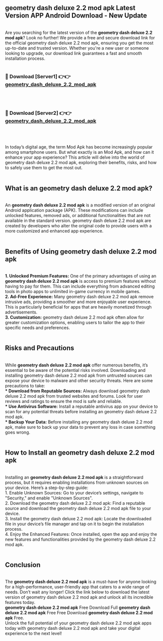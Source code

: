 ## geometry dash deluxe 2.2 mod apk Latest Version APP Android Download - New Update
<br>
Are you searching for the latest version of the <strong>geometry dash deluxe 2.2 mod apk</strong>? Look no further! We provide a free and secure download link for the official geometry dash deluxe 2.2 mod apk, ensuring you get the most up-to-date and trusted version. Whether you're a new user or someone looking to upgrade, our download link guarantees a fast and smooth installation process.
<br>
<br>
<h3>🔴 Download [Server1] 👉👉 <a href="https://modyolo.store/geometry+dash+deluxe+2.2+mod+apk">geometry_dash_deluxe_2.2_mod_apk</a></h3><br>
<br>
<h3>🔴 Download [Server2] 👉👉 <a href="https://modyolo.store/geometry+dash+deluxe+2.2+mod+apk">geometry_dash_deluxe_2.2_mod_apk</a></h3><br>
<br>
<br>
In today’s digital age, the term Mod Apk has become increasingly popular among smartphone users. But what exactly is an Mod Apk, and how can it enhance your app experience? This article will delve into the world of geometry dash deluxe 2.2 mod apk, exploring their benefits, risks, and how to safely use them to get the most out.
<br>
<br>
<h2>What is an geometry dash deluxe 2.2 mod apk?</h2>
<br>
An <strong>geometry dash deluxe 2.2 mod apk</strong> is a modified version of an original Android application package (APK). These modifications can include unlocked features, removed ads, or additional functionalities that are not available in the standard version. geometry dash deluxe 2.2 mod apk are created by developers who alter the original code to provide users with a more customized and enhanced app experience.
<br>
<br>
<h2>Benefits of Using geometry dash deluxe 2.2 mod apk</h2>
<br>
<strong> 1. Unlocked Premium Features:</strong> One of the primary advantages of using an <strong>geometry dash deluxe 2.2 mod apk</strong> is access to premium features without having to pay for them. This can include everything from advanced editing tools in photo apps to unlimited in-game currency in mobile games.
<br>
<strong> 2. Ad-Free Experience:</strong> Many geometry dash deluxe 2.2 mod apk remove intrusive ads, providing a smoother and more enjoyable user experience. This is particularly beneficial for apps that are heavily monetized through advertisements.
<br>
<strong> 3. Customization:</strong> geometry dash deluxe 2.2 mod apk often allow for greater customization options, enabling users to tailor the app to their specific needs and preferences.
<br>
<br>
<h2>Risks and Precautions</h2>
<br>
While <strong>geometry dash deluxe 2.2 mod apk</strong> offer numerous benefits, it’s essential to be aware of the potential risks involved. Downloading and installing geometry dash deluxe 2.2 mod apk from untrusted sources can expose your device to malware and other security threats. Here are some precautions to take:
<br>
<strong> * Download from Reputable Sources:</strong> Always download geometry dash deluxe 2.2 mod apk from trusted websites and forums. Look for user reviews and ratings to ensure the mod is safe and reliable.
<br>
<strong> * Use Antivirus Software:</strong> Install a reputable antivirus app on your device to scan for any potential threats before installing an geometry dash deluxe 2.2 mod apk.
<br>
<strong> * Backup Your Data:</strong> Before installing any geometry dash deluxe 2.2 mod apk, make sure to back up your data to prevent any loss in case something goes wrong.
<br>
<br>
<h2>How to Install an geometry dash deluxe 2.2 mod apk</h2>
<br>
Installing an <strong>geometry dash deluxe 2.2 mod apk</strong> is a straightforward process, but it requires enabling installations from unknown sources on your device. Here’s a step-by-step guide:
<br>
 1. Enable Unknown Sources: Go to your device’s settings, navigate to "Security," and enable "Unknown Sources".
<br>
 2. Download the geometry dash deluxe 2.2 mod apk: Find a reputable source and download the geometry dash deluxe 2.2 mod apk file to your device.
<br>
 3. Install the geometry dash deluxe 2.2 mod apk: Locate the downloaded file in your device’s file manager and tap on it to begin the installation process.
<br>
 4. Enjoy the Enhanced Features: Once installed, open the app and enjoy the new features and functionalities provided by the geometry dash deluxe 2.2 mod apk.
<br>
<br>
<h2><strong>Conclusion</strong></h2>
<br>
The <strong>geometry dash deluxe 2.2 mod apk</strong> is a must-have for anyone looking for a high-performance, user-friendly app that caters to a wide range of needs. Don’t wait any longer! Click the link below to download the latest version of geometry dash deluxe 2.2 mod apk and unlock all its incredible features today.
<br>
<strong>geometry dash deluxe 2.2 mod apk</strong> Free Download Full <strong>geometry dash deluxe 2.2 mod apk</strong> Free Free Download <strong>geometry dash deluxe 2.2 mod apk</strong> Free.
<br>
Unlock the full potential of your geometry dash deluxe 2.2 mod apk apps today with geometry dash deluxe 2.2 mod apk and take your digital experience to the next level!